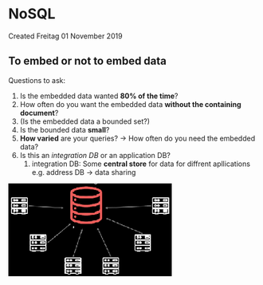 # NoSQL
Created Freitag 01 November 2019

To embed or not to embed data
-----------------------------
Questions to ask:

1. Is the embedded data wanted **80% of the time**?
2. How often do you want the embedded data **without the containing document**?
3. (Is the embedded data a bounded set?)
4. Is the bounded data **small**?
5. **How varied** are your queries? -> How often do you need the embedded data?
6. Is this an *integration DB* or an application DB?
	1. integration DB: Some **central store** for data for diffrent apllications e.g. address DB -> data sharing

![](./NoSQL/pasted_image002.png)

